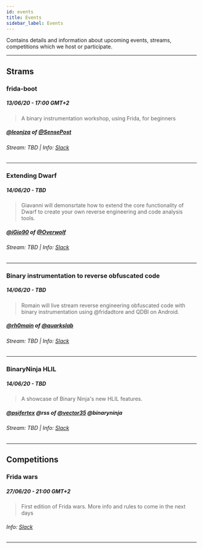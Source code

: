 ```yaml
---
id: events
title: Events
sidebar_label: Events
---
```


Contains details and information about upcoming events, streams, competitions which we host or participate.

---

## Strams

### frida-boot
##### 13/06/20 - 17:00 GMT+2

> A binary instrumentation workshop, using Frida, for beginners

##### [@leonjza](https://twitter.com/leonjza) of [@SensePost](https://twitter.com/sensepost)
###### Stream: TBD | Info: [Slack](https://join.slack.com/t/resecret/shared_invite/zt-4sjjl4md-_M8AB5_tic~HTbFPY9oEFg)

---

### Extending Dwarf
##### 14/06/20 - TBD

> Giavanni will demonsrtate how to extend the core functionality of Dwarf to create your own reverse engineering and code analysis tools.

##### [@iGio90](https://twitter.com/iGio90) of [@Overwolf](https://twitter.com/theoverwolf)
###### Stream: TBD | Info: [Slack](https://join.slack.com/t/resecret/shared_invite/zt-4sjjl4md-_M8AB5_tic~HTbFPY9oEFg)

---

### Binary instrumentation to reverse obfuscated code
##### 14/06/20 - TBD

> Romain will live stream reverse engineering obfuscated code with binary instrumentation using @fridadtore and QDBI on Android.

##### [@rh0main](https://twitter.com/rh0main) of [@quarkslab](https://twitter.com/quarkslab)
###### Stream: TBD | Info: [Slack](https://join.slack.com/t/resecret/shared_invite/zt-4sjjl4md-_M8AB5_tic~HTbFPY9oEFg)

---

### BinaryNinja HLIL
##### 14/06/20 - TBD

> A showcase of Binary Ninja's new HLIL features.

##### [@psifertex](https://twitter.com/psifertex) @rss of [@vector35](https://twitter.com/vector35) @binaryninja
###### Stream: TBD | Info: [Slack](https://join.slack.com/t/resecret/shared_invite/zt-4sjjl4md-_M8AB5_tic~HTbFPY9oEFg)

---

## Competitions

### Frida wars
##### 27/06/20 - 21:00 GMT+2

> First edition of Frida wars. More info and rules to come in the next days

###### Info: [Slack](https://join.slack.com/t/resecret/shared_invite/zt-4sjjl4md-_M8AB5_tic~HTbFPY9oEFg)

---
